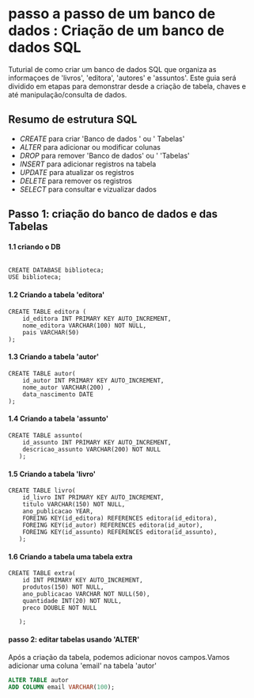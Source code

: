 # passo a passo de um banco de dados : Criação de um banco de dados SQL
Tuturial de como criar um  banco de dados SQL que organiza
as informaçoes de 'livros', 'editora', 'autores' e 'assuntos'.
Este guia será dividido em etapas para demonstrar desde a 
criação de tabela, chaves e até manipulação/consulta de dados.

## Resumo de estrutura SQL
 * _CREATE_  para   criar 'Banco de dados ' ou ' Tabelas'
 * _ALTER_ para adicionar ou modificar colunas
 * _DROP_ para remover 'Banco de dados' ou ' 'Tabelas'
 * _INSERT_ para adicionar registros na tabela
 * _UPDATE_ para atualizar os registros
 * _DELETE_ para remover os registros
 * _SELECT_ para consultar e vizualizar dados 

 ## Passo 1: criação do banco de dados e das Tabelas

 #### 1.1 criando o DB

 ```

 CREATE DATABASE biblioteca;
 USE biblioteca;

```

#### 1.2 Criando a tabela 'editora'

```
CREATE TABLE editora (
    id_editora INT PRIMARY KEY AUTO_INCREMENT,
    nome_editora VARCHAR(100) NOT NULL,
    pais VARCHAR(50)
);

```


#### 1.3 Criando a tabela 'autor'

```
CREATE TABLE autor(
    id_autor INT PRIMARY KEY AUTO_INCREMENT,
    nome_autor VARCHAR(200) ,
    data_nascimento DATE
);

```

#### 1.4 Criando a tabela 'assunto'

```
CREATE TABLE assunto(
    id_assunto INT PRIMARY KEY AUTO_INCREMENT,
    descricao_assunto VARCHAR(200) NOT NULL
   );

```


#### 1.5 Criando a tabela 'livro'

```
CREATE TABLE livro(
    id_livro INT PRIMARY KEY AUTO_INCREMENT,
    titulo VARCHAR(150) NOT NULL,
    ano_publicacao YEAR, 
    FOREING KEY(id_editora) REFERENCES editora(id_editora),
    FOREING KEY(id_autor) REFERENCES editora(id_autor),
    FOREING KEY(id_assunto) REFERENCES editora(id_assunto),
   );

```

#### 1.6 Criando a tabela uma tabela extra

```
CREATE TABLE extra(
    id INT PRIMARY KEY AUTO_INCREMENT,
    produtos(150) NOT NULL,
    ano_publicacao VARCHAR NOT NULL(50), 
    quantidade INT(20) NOT NULL,
    preco DOUBLE NOT NULL
    
   );

```

#### passo 2: editar tabelas usando 'ALTER'
Após a criação da tabela, podemos adicionar novos
campos.Vamos adicionar uma coluna 'email' na tabela 'autor'

```SQL
ALTER TABLE autor
ADD COLUMN email VARCHAR(100);

```